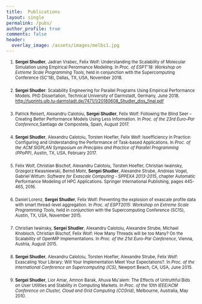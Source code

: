 ```yaml
---
title:  Publications
layout: single
permalink: /pubs/
author_profile: true
comments: false
header:
  overlay_image: /assets/images/melbs1.jpg
---
```



<ol start="1">

<li style="font-size:80%;margin-bottom: 20px;"><strong>Sergei Shudler</strong>, Jadran Vrabec, Felix Wolf: Understanding the Scalability of Molecular Simulation using Empirical Perormance Modeling. In <cite>Proc. of ESPT'18: Workshop on Extreme Scale Programming Tools</cite>, held in conjunction with the Supercomputing Conference (SC'18), Dallas, TX, USA, November 2018.</li>

<li style="font-size:80%;margin-bottom: 20px;"><strong>Sergei Shudler</strong>:
Scalability Engineering for Parallel Programs Using Empirical Performance Models.
PhD Dissertation, Technical University of Darmstadt, Germany, June 2018.
<a href="http://tuprints.ulb.tu-darmstadt.de/7471/1/20180608_Shudler_diss_final.pdf">http://tuprints.ulb.tu-darmstadt.de/7471/1/20180608_Shudler_diss_final.pdf</a></li>

<li style="font-size:80%;margin-bottom: 20px;">Patrick Reisert, Alexandru Calotoiu, 
<strong>Sergei Shudler</strong>, Felix Wolf:
Following the Blind Seer – Creating Better Performance Models Using Less Information.
In <cite>Proc. of the 23rd Euro-Par Conference</cite>,Santiago de Compostela, Spain, August 2017.</li>

<li style="font-size:80%;margin-bottom: 20px;"><strong>Sergei Shudler</strong>, Alexandru Calotoiu, 
Torsten Hoefler, Felix Wolf:
Isoefficiency in Practice: Configuring and Understanding the Performance of Task-based Applications.
In <cite>Proc. of the ACM SIGPLAN Symposium on Principles and Practice of Parallel Programming (PPoPP)</cite>, Austin, TX, USA, February 2017.</li>

<li style="font-size:80%;margin-bottom: 20px;">Felix Wolf, Christian Bischof, Alexandru Calotoiu, Torsten Hoefler, Christian Iwainsky, Grzegorz Kwasniewski, Bernd Mohr, <strong>Sergei Shudler</strong>, Alexandre Strube, Andreas Vogel, Gabriel Wittum: <cite>Software for Exascale Computing - SPPEXA 2013-2015</cite>, chapter Automatic Performance Modeling of HPC Applications. Springer International Publishing, pages 445-465, 2016.</li>

<li style="font-size:80%;margin-bottom: 20px;">Daniel Lorenz, <strong>Sergei Shudler</strong>, Felix Wolf: Preventing the explosion of exascale profile data with smart thread-level aggregation. In <cite>Proc. of ESPT2015: Workshop on Extreme Scale Programming Tools</cite>, held in conjunction with the Supercomputing Conference (SC15), Austin, TX, USA, November 2015.</li>

<li style="font-size:80%;margin-bottom: 20px;">Christian Iwainsky, <strong>Sergei Shudler</strong>, Alexandru Calotoiu, Alexandre Strube, Michael Knobloch, Christian Bischof, Felix Wolf: How Many Threads will be too Many? On the Scalability of OpenMP Implementations. In <cite>Proc. of the 21st Euro-Par Conference</cite>, Vienna, Austria, August 2015.</li>

<li style="font-size:80%;margin-bottom: 20px;"><strong>Sergei Shudler</strong>, Alexandru Calotoiu, Torsten Hoefler, Alexandre Strube, Felix Wolf: Exascaling Your Library: Will Your Implementation Meet Your Expectations?. In <cite>Proc. of the International Conference on Supercomputing (ICS)</cite>, Newport Beach, CA, USA, June 2015.</li>

<li style="font-size:80%;margin-bottom: 20px;"><strong>Sergei Shudler</strong>, Lior Amar, Amnon Barak, Ahuva Mu'alem: The Effects of Untruthful Bids on User Utilities and Stability in Computing Markets. In <cite>Proc. of the 10th IEEE/ACM Conference on Cluster, Cloud and Grid Computing (CCGrid)</cite>, Melbourne, Australia, May 2010.</li>

</ol>

